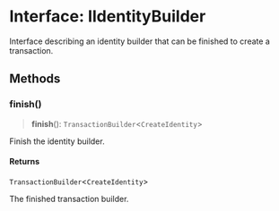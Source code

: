 # Interface: IIdentityBuilder

Interface describing an identity builder that can be finished to create a transaction.

## Methods

### finish()

> **finish**(): `TransactionBuilder`\<`CreateIdentity`\>

Finish the identity builder.

#### Returns

`TransactionBuilder`\<`CreateIdentity`\>

The finished transaction builder.
